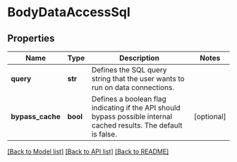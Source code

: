 # BodyDataAccessSql

## Properties
Name | Type | Description | Notes
------------ | ------------- | ------------- | -------------
**query** | **str** | Defines the SQL query string that the user wants to run on data connections. | 
**bypass_cache** | **bool** | Defines a boolean flag indicating if the API should bypass possible internal cached results. The default is false. | [optional] 

[[Back to Model list]](../README.md#documentation-for-models) [[Back to API list]](../README.md#documentation-for-api-endpoints) [[Back to README]](../README.md)


